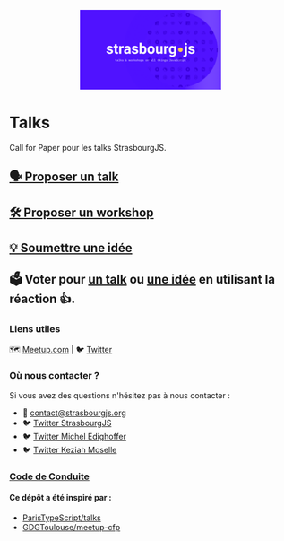 <p align="center">
  <img width="50%" height="auto" style="" src="./logo.png" alt="StrasbourgJS" />
</p>

# Talks

Call for Paper pour les talks StrasbourgJS.

## [🗣️ Proposer un talk](https://github.com/StrasbourgJS/talks/issues/new?template=talk.md)

## [🛠️ Proposer un workshop](https://github.com/StrasbourgJS/talks/issues/new?template=workshop.md)

## [💡 Soumettre une idée](https://github.com/StrasbourgJS/talks/issues/new?template=idea.md)

## 🗳️ Voter pour [un talk](https://github.com/StrasbourgJS/talks/issues?q=is%3Aopen+is%3Aissue+label%3A%22%F0%9F%97%A3%EF%B8%8F+talk%22+sort%3Aupdated-desc) ou [une idée](https://github.com/StrasbourgJS/talks/issues?q=is%3Aopen+is%3Aissue+sort%3Aupdated-desc+label%3A%22%F0%9F%92%A1+id%C3%A9e%22) en utilisant la réaction 👍.


### Liens utiles

🗺️ [Meetup.com](https://www.meetup.com/fr-FR/StrasbourgJS/) | 🐦 [Twitter](https://twitter.com/Strasbourg_js)

### Où nous contacter ?

Si vous avez des questions n'hésitez pas à nous contacter :

- 📧 contact@strasbourgjs.org
- 🐦 [Twitter StrasbourgJS](https://twitter.com/Strasbourg_js)
- 🐦 [Twitter Michel Edighoffer](https://twitter.com/edimitchel)
- 🐦 [Twitter Keziah Moselle](https://twitter.com/KeziahMoselle)

### [Code de Conduite](./CODE_OF_CONDUCT.md)

#### Ce dépôt a été inspiré par :

- [ParisTypeScript/talks](https://github.com/ParisTypeScript/talks)
- [GDGToulouse/meetup-cfp](https://github.com/GDGToulouse/meetup-cfp)
